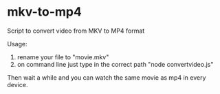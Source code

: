 # mkv-to-mp4
Script to convert video from MKV to MP4 format


Usage:
1) rename your file to "movie.mkv"
2) on command line just type in the correct path "node convertvideo.js"

Then wait a while and you can watch the same movie as mp4 in every device.
